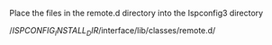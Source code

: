 Place the files in the remote.d directory into the Ispconfig3 directory 

/$ISPCONFIG_INSTALL_DIR$/interface/lib/classes/remote.d/